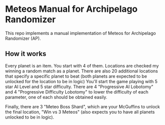 # Meteos Manual for Archipelago Randomizer
This repo implements a manual implementation of Meteos for Archipelago Randomizer (AP).

## How it works
Every planet is an item. You start with 4 of them.
Locations are checked my winning a random match as a planet.
There are also 20 additional locations that specify a specific planet to beat (both planets are expected to be unlocked for the location to be in logic)
You'll start the game playing with 5 star AI Level and 5 star difficulty. There are 4 "Progressive AI Lobotomy" and 4 "Progressive Difficulty Lobotomy" to lower the difficulty of each parameter, one of each should be obtained easily.

Finally, there are 3 "Meteo Boss Shard", which are your McGuffins to unlock the final location, "Win vs 3 Meteos" (also expects you to have all planets unlocked to be in logic).